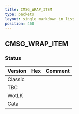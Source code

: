 ```yaml
---
title: CMSG_WRAP_ITEM
type: packets
layout: single_markdown_in_list
position: 468
---
```


## CMSG_WRAP_ITEM

### Status

Version | Hex | Comment
---------- | ---------- | ---------- 
Classic |  |  
TBC |  |  
WotLK |  |  
Cata |  |  
